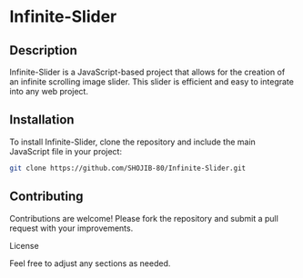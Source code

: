 # Infinite-Slider

## Description
Infinite-Slider is a JavaScript-based project that allows for the creation of an infinite scrolling image slider. This slider is efficient and easy to integrate into any web project.

## Installation
To install Infinite-Slider, clone the repository and include the main JavaScript file in your project:
```bash
git clone https://github.com/SHOJIB-80/Infinite-Slider.git 
```
## Contributing
Contributions are welcome! Please fork the repository and submit a pull request with your improvements.

License

Feel free to adjust any sections as needed.
